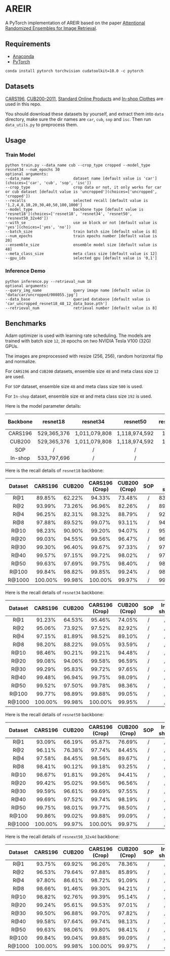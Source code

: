 # AREIR
A PyTorch implementation of AREIR based on the paper [Attentional Randomized Ensembles for Image Retrieval]().

## Requirements
- [Anaconda](https://www.anaconda.com/download/)
- [PyTorch](https://pytorch.org)
```
conda install pytorch torchvision cudatoolkit=10.0 -c pytorch
```

## Datasets
[CARS196](http://ai.stanford.edu/~jkrause/cars/car_dataset.html), [CUB200-2011](http://www.vision.caltech.edu/visipedia/CUB-200-2011.html), 
[Standard Online Products](http://cvgl.stanford.edu/projects/lifted_struct/) and 
[In-shop Clothes](http://mmlab.ie.cuhk.edu.hk/projects/DeepFashion/InShopRetrieval.html) are used in this repo.

You should download these datasets by yourself, and extract them into `data` directory, make sure the dir names are 
`car`, `cub`, `sop` and `isc`. Then run `data_utils.py` to preprocess them.

## Usage
### Train Model
```
python train.py --data_name cub --crop_type cropped --model_type resnet34 --num_epochs 30
optional arguments:
--data_name                   dataset name [default value is 'car'](choices=['car', 'cub', 'sop', 'isc'])
--crop_type                   crop data or not, it only works for car or cub dataset [default value is 'uncropped'](choices=['uncropped', 'cropped'])
--recalls                     selected recall [default value is '1,2,4,8,10,20,30,40,50,100,1000']
--model_type                  backbone type [default value is 'resnet18'](choices=['resnet18', 'resnet34', 'resnet50', 'resnext50_32x4d'])
--with_se                     use se block or not [default value is 'yes'](choices=['yes', 'no'])
--batch_size                  train batch size [default value is 8]
--num_epochs                  train epochs number [default value is 20]
--ensemble_size               ensemble model size [default value is 48]
--meta_class_size             meta class size [default value is 12]
--gpu_ids                     selected gpu [default value is '0,1']
```

### Inference Demo
```
python inference.py --retrieval_num 10
optional arguments:
--query_img_name              query image name [default value is 'data/car/uncropped/008055.jpg']
--data_base                   queried database [default value is 'car_uncropped_resnet18_48_12_data_base.pth']
--retrieval_num               retrieval number [default value is 8]
```

## Benchmarks
Adam optimizer is used with learning rate scheduling. The models are trained with batch size `12`, `20` epochs on two 
NVIDIA Tesla V100 (32G) GPUs.

The images are preprocessed with resize (256, 256), random horizontal flip and normalize. 

For `CARS196` and `CUB200` datasets, ensemble size `48` and meta class size `12` are used. 

For `SOP` dataset, ensemble size `48` and meta class size `500` is used.

For `In-shop` dataset, ensemble size `48` and meta class size `192` is used.

Here is the model parameter details:
<table>
  <thead>
    <tr>
      <th>Backbone</th>
      <th>resnet18</th>
      <th>resnet34</th>
      <th>resnet50</th>
      <th>resnext50_32x4d</th>
      <th>se-resnet18</th>
      <th>se-resnet34</th>
      <th>se-resnet50</th>
      <th>se-resnext50_32x4d</th>
    </tr>
  </thead>
  <tbody>
    <tr>
      <td align="center">CARS196</td>
      <td align="center">529,365,376</td>
      <td align="center">1,011,079,808</td>
      <td align="center">1,118,974,592</td>
      <td align="center">1,094,093,696</td>
      <td align="center">529,561,984</td>
      <td align="center">/</td>
      <td align="center">/</td>
      <td align="center">/</td>
    </tr>
    <tr>
      <td align="center">CUB200</td>
      <td align="center">529,365,376</td>
      <td align="center">1,011,079,808</td>
      <td align="center">1,118,974,592</td>
      <td align="center">1,094,093,696</td>
      <td align="center">529,561,984</td>
      <td align="center">/</td>
      <td align="center">/</td>
      <td align="center">/</td>
    </tr>
    <tr>
      <td align="center">SOP</td>
      <td align="center">/</td>
      <td align="center">/</td>
      <td align="center">/</td>
      <td align="center">/</td>
      <td align="center">/</td>
      <td align="center">/</td>
      <td align="center">/</td>
      <td align="center">/</td>
    </tr>
    <tr>
      <td align="center">In-shop</td>
      <td align="center">533,797,696</td>
      <td align="center">/</td>
      <td align="center">/</td>
      <td align="center">/</td>
      <td align="center">/</td>
      <td align="center">/</td>
      <td align="center">/</td>
      <td align="center">/</td>
    </tr>
  </tbody>
</table>

Here is the recall details of `resnet18` backbone:

<table>
  <thead>
    <tr>
      <th>Dataset</th>
      <th>CARS196</th>
      <th>CUB200</th>
      <th>CARS196 (Crop)</th>
      <th>CUB200 (Crop)</th>
      <th>SOP</th>
      <th>In-shop</th>
    </tr>
  </thead>
  <tbody>
    <tr>
      <td align="center">R@1</td>
      <td align="center">89.85%</td>
      <td align="center">62.22%</td>
      <td align="center">94.33%</td>
      <td align="center">73.48%</td>
      <td align="center">/</td>
      <td align="center">83.88%</td>
    </tr>
    <tr>
      <td align="center">R@2</td>
      <td align="center">93.99%</td>
      <td align="center">73.26%</td>
      <td align="center">96.96%</td>
      <td align="center">82.26%</td>
      <td align="center">/</td>
      <td align="center">89.15%</td>
    </tr>
    <tr>
      <td align="center">R@4</td>
      <td align="center">96.25%</td>
      <td align="center">82.31%</td>
      <td align="center">98.32%</td>
      <td align="center">88.79%</td>
      <td align="center">/</td>
      <td align="center">92.52%</td>
    </tr>
    <tr>
      <td align="center">R@8</td>
      <td align="center">97.88%</td>
      <td align="center">89.52%</td>
      <td align="center">99.07%</td>
      <td align="center">93.11%</td>
      <td align="center">/</td>
      <td align="center">94.99%</td>
    </tr>
    <tr>
      <td align="center">R@10</td>
      <td align="center">98.23%</td>
      <td align="center">90.90%</td>
      <td align="center">99.20%</td>
      <td align="center">94.07%</td>
      <td align="center">/</td>
      <td align="center">95.62%</td>
    </tr>
    <tr>
      <td align="center">R@20</td>
      <td align="center">99.03%</td>
      <td align="center">94.55%</td>
      <td align="center">99.56%</td>
      <td align="center">96.47%</td>
      <td align="center">/</td>
      <td align="center">96.83%</td>
    </tr>
    <tr>
      <td align="center">R@30</td>
      <td align="center">99.30%</td>
      <td align="center">96.40%</td>
      <td align="center">99.67%</td>
      <td align="center">97.33%</td>
      <td align="center">/</td>
      <td align="center">97.46%</td>
    </tr>
    <tr>
      <td align="center">R@40</td>
      <td align="center">99.57%</td>
      <td align="center">97.15%</td>
      <td align="center">99.72%</td>
      <td align="center">98.02%</td>
      <td align="center">/</td>
      <td align="center">97.85%</td>
    </tr>
    <tr>
      <td align="center">R@50</td>
      <td align="center">99.63%</td>
      <td align="center">97.69%</td>
      <td align="center">99.75%</td>
      <td align="center">98.40%</td>
      <td align="center">/</td>
      <td align="center">98.13%</td>
    </tr>
    <tr>
      <td align="center">R@100</td>
      <td align="center">99.84%</td>
      <td align="center">98.82%</td>
      <td align="center">99.85%</td>
      <td align="center">99.24%</td>
      <td align="center">/</td>
      <td align="center">98.72%</td>
    </tr>
    <tr>
      <td align="center">R@1000</td>
      <td align="center">100.00%</td>
      <td align="center">99.98%</td>
      <td align="center">100.00%</td>
      <td align="center">99.97%</td>
      <td align="center">/</td>
      <td align="center">99.74%</td>
    </tr>
  </tbody>
</table>

Here is the recall details of `resnet34` backbone:

<table>
  <thead>
    <tr>
      <th>Dataset</th>
      <th>CARS196</th>
      <th>CUB200</th>
      <th>CARS196 (Crop)</th>
      <th>CUB200 (Crop)</th>
      <th>SOP</th>
      <th>In-shop</th>
    </tr>
  </thead>
  <tbody>
    <tr>
      <td align="center">R@1</td>
      <td align="center">91.23%</td>
      <td align="center">64.53%</td>
      <td align="center">95.46%</td>
      <td align="center">74.05%</td>
      <td align="center">/</td>
      <td align="center">/</td>
    </tr>
    <tr>
      <td align="center">R@2</td>
      <td align="center">95.06%</td>
      <td align="center">73.92%</td>
      <td align="center">97.52%</td>
      <td align="center">82.92%</td>
      <td align="center">/</td>
      <td align="center">/</td>
    </tr>
    <tr>
      <td align="center">R@4</td>
      <td align="center">97.15%</td>
      <td align="center">81.89%</td>
      <td align="center">98.52%</td>
      <td align="center">89.10%</td>
      <td align="center">/</td>
      <td align="center">/</td>
    </tr>
    <tr>
      <td align="center">R@8</td>
      <td align="center">98.20%</td>
      <td align="center">88.22%</td>
      <td align="center">99.05%</td>
      <td align="center">93.59%</td>
      <td align="center">/</td>
      <td align="center">/</td>
    </tr>
    <tr>
      <td align="center">R@10</td>
      <td align="center">98.46%</td>
      <td align="center">90.21%</td>
      <td align="center">99.21%</td>
      <td align="center">94.48%</td>
      <td align="center">/</td>
      <td align="center">/</td>
    </tr>
    <tr>
      <td align="center">R@20</td>
      <td align="center">99.08%</td>
      <td align="center">94.06%</td>
      <td align="center">99.58%</td>
      <td align="center">96.59%</td>
      <td align="center">/</td>
      <td align="center">/</td>
    </tr>
    <tr>
      <td align="center">R@30</td>
      <td align="center">99.29%</td>
      <td align="center">95.83%</td>
      <td align="center">99.72%</td>
      <td align="center">97.65%</td>
      <td align="center">/</td>
      <td align="center">/</td>
    </tr>
    <tr>
      <td align="center">R@40</td>
      <td align="center">99.48%</td>
      <td align="center">96.94%</td>
      <td align="center">99.75%</td>
      <td align="center">98.09%</td>
      <td align="center">/</td>
      <td align="center">/</td>
    </tr>
    <tr>
      <td align="center">R@50</td>
      <td align="center">99.52%</td>
      <td align="center">97.50%</td>
      <td align="center">99.78%</td>
      <td align="center">98.36%</td>
      <td align="center">/</td>
      <td align="center">/</td>
    </tr>
    <tr>
      <td align="center">R@100</td>
      <td align="center">99.77%</td>
      <td align="center">98.89%</td>
      <td align="center">99.88%</td>
      <td align="center">99.05%</td>
      <td align="center">/</td>
      <td align="center">/</td>
    </tr>
    <tr>
      <td align="center">R@1000</td>
      <td align="center">100.00%</td>
      <td align="center">99.98%</td>
      <td align="center">100.00%</td>
      <td align="center">99.95%</td>
      <td align="center">/</td>
      <td align="center">/</td>
    </tr>
  </tbody>
</table>

Here is the recall details of `resnet50` backbone:

<table>
  <thead>
    <tr>
      <th>Dataset</th>
      <th>CARS196</th>
      <th>CUB200</th>
      <th>CARS196 (Crop)</th>
      <th>CUB200 (Crop)</th>
      <th>SOP</th>
      <th>In-shop</th>
    </tr>
  </thead>
  <tbody>
    <tr>
      <td align="center">R@1</td>
      <td align="center">93.09%</td>
      <td align="center">66.19%</td>
      <td align="center">95.87%</td>
      <td align="center">76.69%</td>
      <td align="center">/</td>
      <td align="center">/</td>
    </tr>
    <tr>
      <td align="center">R@2</td>
      <td align="center">96.11%</td>
      <td align="center">76.38%</td>
      <td align="center">97.74%</td>
      <td align="center">84.45%</td>
      <td align="center">/</td>
      <td align="center">/</td>
    </tr>
    <tr>
      <td align="center">R@4</td>
      <td align="center">97.58%</td>
      <td align="center">84.45%</td>
      <td align="center">98.56%</td>
      <td align="center">89.67%</td>
      <td align="center">/</td>
      <td align="center">/</td>
    </tr>
    <tr>
      <td align="center">R@8</td>
      <td align="center">98.41%</td>
      <td align="center">90.12%</td>
      <td align="center">99.18%</td>
      <td align="center">93.25%</td>
      <td align="center">/</td>
      <td align="center">/</td>
    </tr>
    <tr>
      <td align="center">R@10</td>
      <td align="center">98.67%</td>
      <td align="center">91.81%</td>
      <td align="center">99.26%</td>
      <td align="center">94.41%</td>
      <td align="center">/</td>
      <td align="center">/</td>
    </tr>
    <tr>
      <td align="center">R@20</td>
      <td align="center">99.42%</td>
      <td align="center">95.02%</td>
      <td align="center">99.56%</td>
      <td align="center">96.56%</td>
      <td align="center">/</td>
      <td align="center">/</td>
    </tr>
    <tr>
      <td align="center">R@30</td>
      <td align="center">99.59%</td>
      <td align="center">96.61%</td>
      <td align="center">99.69%</td>
      <td align="center">97.55%</td>
      <td align="center">/</td>
      <td align="center">/</td>
    </tr>
    <tr>
      <td align="center">R@40</td>
      <td align="center">99.69%</td>
      <td align="center">97.52%</td>
      <td align="center">99.74%</td>
      <td align="center">98.19%</td>
      <td align="center">/</td>
      <td align="center">/</td>
    </tr>
    <tr>
      <td align="center">R@50</td>
      <td align="center">99.75%</td>
      <td align="center">98.01%</td>
      <td align="center">99.77%</td>
      <td align="center">98.50%</td>
      <td align="center">/</td>
      <td align="center">/</td>
    </tr>
    <tr>
      <td align="center">R@100</td>
      <td align="center">99.86%</td>
      <td align="center">99.02%</td>
      <td align="center">99.88%</td>
      <td align="center">99.09%</td>
      <td align="center">/</td>
      <td align="center">/</td>
    </tr>
    <tr>
      <td align="center">R@1000</td>
      <td align="center">100.00%</td>
      <td align="center">99.97%</td>
      <td align="center">100.00%</td>
      <td align="center">99.97%</td>
      <td align="center">/</td>
      <td align="center">/</td>
    </tr>
  </tbody>
</table>

Here is the recall details of `resnext50_32x4d` backbone:

<table>
  <thead>
    <tr>
      <th>Dataset</th>
      <th>CARS196</th>
      <th>CUB200</th>
      <th>CARS196 (Crop)</th>
      <th>CUB200 (Crop)</th>
      <th>SOP</th>
      <th>In-shop</th>
    </tr>
  </thead>
  <tbody>
    <tr>
      <td align="center">R@1</td>
      <td align="center">93.75%</td>
      <td align="center">69.92%</td>
      <td align="center">96.26%</td>
      <td align="center">78.36%</td>
      <td align="center">/</td>
      <td align="center">/</td>
    </tr>
    <tr>
      <td align="center">R@2</td>
      <td align="center">96.53%</td>
      <td align="center">79.64%</td>
      <td align="center">97.88%</td>
      <td align="center">85.89%</td>
      <td align="center">/</td>
      <td align="center">/</td>
    </tr>
    <tr>
      <td align="center">R@4</td>
      <td align="center">97.80%</td>
      <td align="center">86.61%</td>
      <td align="center">98.72%</td>
      <td align="center">91.09%</td>
      <td align="center">/</td>
      <td align="center">/</td>
    </tr>
    <tr>
      <td align="center">R@8</td>
      <td align="center">98.66%</td>
      <td align="center">91.46%</td>
      <td align="center">99.30%</td>
      <td align="center">94.21%</td>
      <td align="center">/</td>
      <td align="center">/</td>
    </tr>
    <tr>
      <td align="center">R@10</td>
      <td align="center">98.82%</td>
      <td align="center">92.76%</td>
      <td align="center">99.39%</td>
      <td align="center">95.14%</td>
      <td align="center">/</td>
      <td align="center">/</td>
    </tr>
    <tr>
      <td align="center">R@20</td>
      <td align="center">99.24%</td>
      <td align="center">95.61%</td>
      <td align="center">99.53%</td>
      <td align="center">97.01%</td>
      <td align="center">/</td>
      <td align="center">/</td>
    </tr>
    <tr>
      <td align="center">R@30</td>
      <td align="center">99.50%</td>
      <td align="center">96.88%</td>
      <td align="center">99.70%</td>
      <td align="center">97.82%</td>
      <td align="center">/</td>
      <td align="center">/</td>
    </tr>
    <tr>
      <td align="center">R@40</td>
      <td align="center">99.58%</td>
      <td align="center">97.64%</td>
      <td align="center">99.74%</td>
      <td align="center">98.13%</td>
      <td align="center">/</td>
      <td align="center">/</td>
    </tr>
    <tr>
      <td align="center">R@50</td>
      <td align="center">99.63%</td>
      <td align="center">98.06%</td>
      <td align="center">99.80%</td>
      <td align="center">98.41%</td>
      <td align="center">/</td>
      <td align="center">/</td>
    </tr>
    <tr>
      <td align="center">R@100</td>
      <td align="center">99.84%</td>
      <td align="center">99.04%</td>
      <td align="center">99.88%</td>
      <td align="center">99.09%</td>
      <td align="center">/</td>
      <td align="center">/</td>
    </tr>
    <tr>
      <td align="center">R@1000</td>
      <td align="center">100.00%</td>
      <td align="center">99.98%</td>
      <td align="center">100.00%</td>
      <td align="center">99.97%</td>
      <td align="center">/</td>
      <td align="center">/</td>
    </tr>
  </tbody>
</table>

